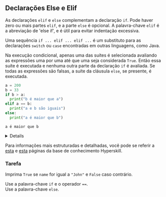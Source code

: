 ## Declarações Else e Elif

As declarações `elif` e `else` complementam a declaração `if`. 
Pode haver zero ou mais partes `elif`, e a parte `else` é opcional. A palavra-chave 
`elif` é a abreviação de 'else if', e é útil para evitar indentação excessiva.

<div class="hint">Uma sequência <code>if ... elif ... elif ...</code> é um substituto para as declarações <code>switch</code> ou 
<code>case</code> encontradas em outras linguagens, como Java.</div>

Na execução condicional, apenas uma das suítes é selecionada avaliando as expressões uma por uma até que uma seja considerada
`True`. Então essa suíte é executada e nenhuma outra parte da declaração `if` é avaliada.
Se todas as expressões são falsas, a suíte da cláusula `else`, se presente, é executada.

```python
a = 200
b = 33
if b > a:
  print("b é maior que a")
elif a == b:
  print("a e b são iguais")
else:
  print("a é maior que b")
```
```text
a é maior que b
```

<details>

Uma declaração if-else simples também pode ser ajustada em uma linha de código, assim como mostramos na tarefa anterior. Por exemplo,
```python
if a > b:
    a += 1
else: 
    a -= 1
```
pode ser escrita como
```python
a += 1 if a > b else a -= 1
```
</details>
  
Para informações mais estruturadas e detalhadas, você pode se referir a [esta](https://hyperskill.org/learn/step/5932?utm_source=jba&utm_medium=jba_courses_links) e [esta](https://hyperskill.org/learn/step/5926?utm_source=jba&utm_medium=jba_courses_links) páginas da base de conhecimento Hyperskill.

### Tarefa
Imprima `True` se `name` for igual a `"John"` e `False` caso contrário.  

<div class='hint'>Use a palavra-chave <code>if</code> e o operador <code>==</code>.</div>
<div class='hint'>Use a palavra-chave <code>else</code>.</div>